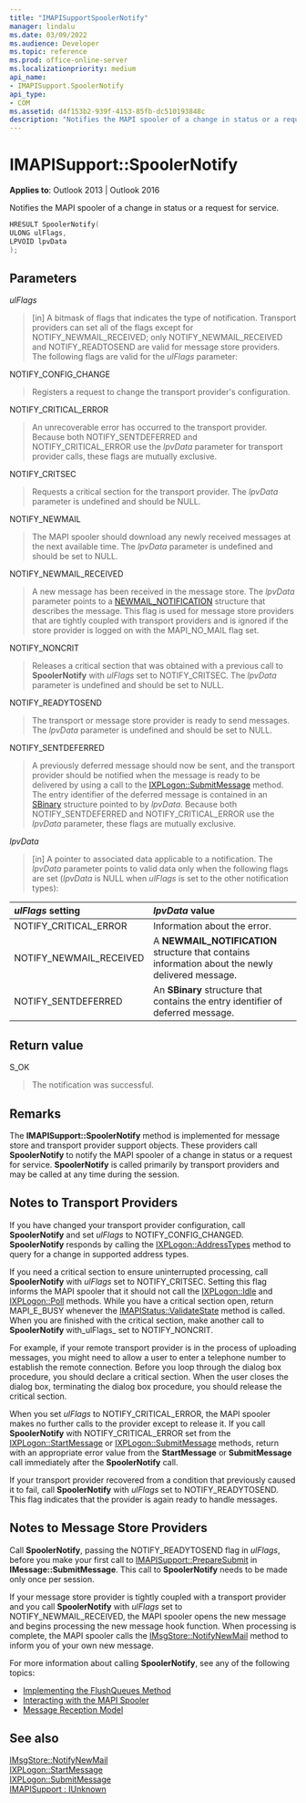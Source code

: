 ```yaml
---
title: "IMAPISupportSpoolerNotify" 
manager: lindalu
ms.date: 03/09/2022
ms.audience: Developer
ms.topic: reference
ms.prod: office-online-server
ms.localizationpriority: medium
api_name:
- IMAPISupport.SpoolerNotify
api_type:
- COM
ms.assetid: d4f153b2-939f-4153-85fb-dc510193848c
description: "Notifies the MAPI spooler of a change in status or a request for service."
---
```


# IMAPISupport::SpoolerNotify

**Applies to**: Outlook 2013 | Outlook 2016

Notifies the MAPI spooler of a change in status or a request for service.

```cpp
HRESULT SpoolerNotify(
ULONG ulFlags,
LPVOID lpvData
);
```

## Parameters

 _ulFlags_

> [in] A bitmask of flags that indicates the type of notification. Transport providers can set all of the flags except for NOTIFY_NEWMAIL_RECEIVED; only NOTIFY_NEWMAIL_RECEIVED and NOTIFY_READTOSEND are valid for message store providers. The following flags are valid for the _ulFlags_ parameter:

NOTIFY_CONFIG_CHANGE

> Registers a request to change the transport provider's configuration.

NOTIFY_CRITICAL_ERROR

> An unrecoverable error has occurred to the transport provider. Because both NOTIFY_SENTDEFERRED and NOTIFY_CRITICAL_ERROR use the _lpvData_ parameter for transport provider calls, these flags are mutually exclusive.

NOTIFY_CRITSEC

> Requests a critical section for the transport provider. The _lpvData_ parameter is undefined and should be NULL.

NOTIFY_NEWMAIL

> The MAPI spooler should download any newly received messages at the next available time. The _lpvData_ parameter is undefined and should be set to NULL.

NOTIFY_NEWMAIL_RECEIVED

> A new message has been received in the message store. The _lpvData_ parameter points to a [NEWMAIL_NOTIFICATION](newmail_notification.md) structure that describes the message. This flag is used for message store providers that are tightly coupled with transport providers and is ignored if the store provider is logged on with the MAPI_NO_MAIL flag set.

NOTIFY_NONCRIT

> Releases a critical section that was obtained with a previous call to **SpoolerNotify** with _ulFlags_ set to NOTIFY_CRITSEC. The _lpvData_ parameter is undefined and should be set to NULL.

NOTIFY_READYTOSEND

> The transport or message store provider is ready to send messages. The _lpvData_ parameter is undefined and should be set to NULL.

NOTIFY_SENTDEFERRED
  
> A previously deferred message should now be sent, and the transport provider should be notified when the message is ready to be delivered by using a call to the [IXPLogon::SubmitMessage](ixplogon-submitmessage.md) method. The entry identifier of the deferred message is contained in an [SBinary](sbinary.md) structure pointed to by _lpvData_. Because both NOTIFY_SENTDEFERRED and NOTIFY_CRITICAL_ERROR use the _lpvData_ parameter, these flags are mutually exclusive.

 _lpvData_
  
> [in] A pointer to associated data applicable to a notification. The _lpvData_ parameter points to valid data only when the following flags are set (_lpvData_ is NULL when _ulFlags_ is set to the other notification types):

|**_ulFlags_ setting**|**_lpvData_ value**|
|:-----|:-----|
|NOTIFY_CRITICAL_ERROR  <br/> |Information about the error. |
|NOTIFY_NEWMAIL_RECEIVED  <br/> |A **NEWMAIL_NOTIFICATION** structure that contains information about the newly delivered message. |
|NOTIFY_SENTDEFERRED  <br/> |An **SBinary** structure that contains the entry identifier of deferred message. |

## Return value

S_OK
  
> The notification was successful.

## Remarks

The **IMAPISupport::SpoolerNotify** method is implemented for message store and transport provider support objects. These providers call **SpoolerNotify** to notify the MAPI spooler of a change in status or a request for service. **SpoolerNotify** is called primarily by transport providers and may be called at any time during the session.
  
## Notes to Transport Providers

If you have changed your transport provider configuration, call **SpoolerNotify** and set _ulFlags_ to NOTIFY_CONFIG_CHANGED. **SpoolerNotify** responds by calling the [IXPLogon::AddressTypes](ixplogon-addresstypes.md) method to query for a change in supported address types.
  
If you need a critical section to ensure uninterrupted processing, call **SpoolerNotify** with _ulFlags_ set to NOTIFY_CRITSEC. Setting this flag informs the MAPI spooler that it should not call the [IXPLogon::Idle](ixplogon-idle.md) and [IXPLogon::Poll](ixplogon-poll.md) methods. While you have a critical section open, return MAPI_E_BUSY whenever the [IMAPIStatus::ValidateState](imapistatus-validatestate.md) method is called. When you are finished with the critical section, make another call to **SpoolerNotify** with_ulFlags_ set to NOTIFY_NONCRIT.
  
For example, if your remote transport provider is in the process of uploading messages, you might need to allow a user to enter a telephone number to establish the remote connection. Before you loop through the dialog box procedure, you should declare a critical section. When the user closes the dialog box, terminating the dialog box procedure, you should release the critical section.
  
When you set _ulFlags_ to NOTIFY_CRITICAL_ERROR, the MAPI spooler makes no further calls to the provider except to release it. If you call **SpoolerNotify** with NOTIFY_CRITICAL_ERROR set from the [IXPLogon::StartMessage](ixplogon-startmessage.md) or [IXPLogon::SubmitMessage](ixplogon-submitmessage.md) methods, return with an appropriate error value from the **StartMessage** or **SubmitMessage** call immediately after the **SpoolerNotify** call.
  
If your transport provider recovered from a condition that previously caused it to fail, call **SpoolerNotify** with _ulFlags_ set to NOTIFY_READYTOSEND. This flag indicates that the provider is again ready to handle messages.
  
## Notes to Message Store Providers

Call **SpoolerNotify**, passing the NOTIFY_READYTOSEND flag in _ulFlags_, before you make your first call to [IMAPISupport::PrepareSubmit](imapisupport-preparesubmit.md) in **IMessage::SubmitMessage**. This call to **SpoolerNotify** needs to be made only once per session.
  
If your message store provider is tightly coupled with a transport provider and you call **SpoolerNotify** with _ulFlags_ set to NOTIFY_NEWMAIL_RECEIVED, the MAPI spooler opens the new message and begins processing the new message hook function. When processing is complete, the MAPI spooler calls the [IMsgStore::NotifyNewMail](imsgstore-notifynewmail.md) method to inform you of your own new message.
  
For more information about calling **SpoolerNotify**, see any of the following topics:
  
- [Implementing the FlushQueues Method](implementing-the-flushqueues-method.md)
- [Interacting with the MAPI Spooler](interacting-with-the-mapi-spooler.md)
- [Message Reception Model](message-reception-model.md)

## See also

[IMsgStore::NotifyNewMail](imsgstore-notifynewmail.md)  
[IXPLogon::StartMessage](ixplogon-startmessage.md)  
[IXPLogon::SubmitMessage](ixplogon-submitmessage.md)  
[IMAPISupport : IUnknown](imapisupportiunknown.md)
